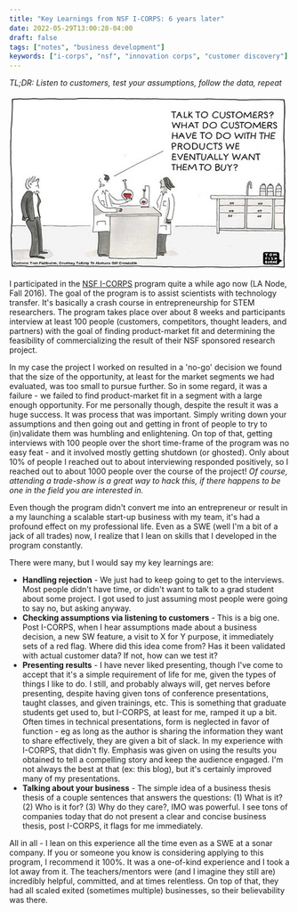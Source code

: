 ```yaml
---
title: "Key Learnings from NSF I-CORPS: 6 years later"
date: 2022-05-29T13:00:28-04:00
draft: false
tags: ["notes", "business development"]
keywords: ["i-corps", "nsf", "innovation corps", "customer discovery"]
---
```


*TL;DR: Listen to customers, test your assumptions, follow the data, repeat*

![Customer Development](/icorps/custodev-comic.jpg)

I participated in the
[NSF I-CORPS](https://www.nsf.gov/news/special_reports/i-corps/)
program quite a while ago now (LA Node, Fall 2016). The goal of the program is
to assist scientists with technology transfer. It's basically a crash course in entrepreneurship for STEM researchers. The program takes place over about 8 weeks and participants
interview at least 100 people (customers, competitors, thought leaders, and partners) with the goal of finding product-market fit and determining the feasibility of commercializing the result of their NSF sponsored research project. 

In my case the project I worked on resulted in a 'no-go' decision we
found that the size of the opportunity, at least for the market segments we had
evaluated, was too small to pursue further. So in some regard, it was a failure -
we failed to find product-market fit in a segment with a large enough opportunity. For me personally though, despite the result it was a huge success. It was process that was important. Simply writing down your assumptions and then going out and getting in front of people to try to (in)validate them was humbling and enlightening. On top of that, getting interviews with 100 people over the short time-frame of the program was no easy feat - and it involved mostly getting shutdown (or ghosted). Only about 10% of people I reached out to about interviewing responded positively, so I reached out to about 1000 people over the course of the project! *Of course, attending a trade-show is a great way to hack this, if there happens to be one in the field you are interested in.*

Even though the program didn't convert me into an entrepreneur or result in a my launching a scalable start-up business with my team, it's had a profound effect on my professional life. Even as a SWE (well I'm a bit of a jack of all trades) now, I realize that I lean on skills that I developed in the program constantly.

There were many, but I would say my key learnings are:
- **Handling rejection** - We just had to keep going to get to the interviews. Most people didn't have time, or didn't want to talk to a grad student about some project. I got used to just assuming most people were going to say no, but asking anyway.
- **Checking assumptions via listening to customers** - This is a big one. Post I-CORPS, when I hear assumptions made about a business decision, a new SW feature, a visit to X for Y purpose, it immediately sets of a
red flag. Where did this idea come from? Has it been validated with actual customer data? If not, how can we test it?
- **Presenting results** - I have never liked presenting, though I've come to accept that it's a simple requirement of life for me, given the types of things I like to do. I still, and probably always will, get nerves before presenting, despite having given tons of conference presentations, taught classes, and given trainings, etc. This is something that graduate students get used to, but I-CORPS, at least for me, ramped it up a bit. Often times in technical presentations, form is neglected in favor of function - eg as long as the author is sharing the information they want to share effectively, they are given a bit of slack. In my experience with I-CORPS, that didn't fly. Emphasis was given on using the results you obtained to tell a compelling story and keep the audience engaged. I'm not always the best at that (ex: this blog), but it's certainly improved many of my presentations.
- **Talking about your business** - The simple idea of a business thesis thesis of a couple sentences that answers the questions:
(1) What is it? (2) Who is it for? (3) Why do they care?, IMO was powerful. I see tons of companies today that do not present
a clear and concise business thesis, post I-CORPS, it flags for me immediately.

All in all - I lean on this experience all the time even as a SWE at a sonar company. If you or someone you know is considering applying to this program, I recommend it 100%. It was a one-of-kind experience and I took a lot away from it. The teachers/mentors were (and I imagine they still are) incredibly helpful, committed, and at times relentless. On top of that, they had all scaled exited (sometimes multiple) businesses, so their believability was there.